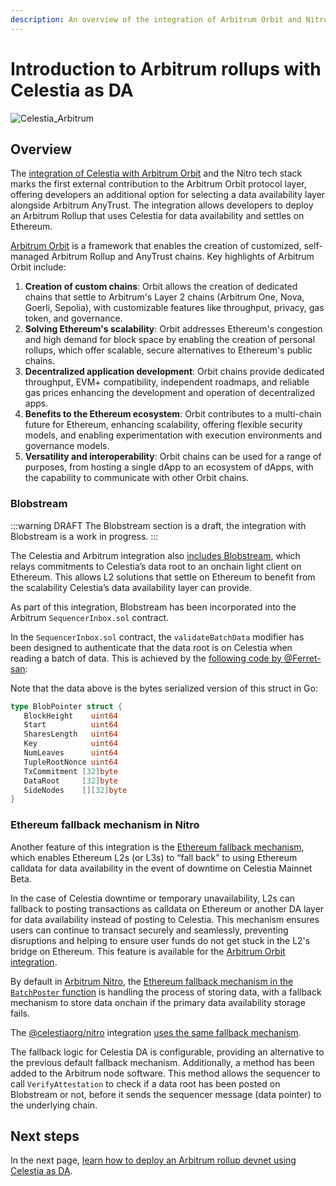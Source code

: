 ```yaml
---
description: An overview of the integration of Arbitrum Orbit and Nitro with Celestia, detailing the key features and benefits, including the Ethereum fallback mechanism.
---
```


# Introduction to Arbitrum rollups with Celestia as DA

![Celestia_Arbitrum](/img/Celestia_Arbitrum.jpeg)

## Overview

The
[integration of Celestia with Arbitrum Orbit](https://blog.celestia.org/celestia-is-first-modular-data-availability-network-to-integrate-with-arbitrum-orbit/)
and the Nitro tech stack marks the first external contribution to the Arbitrum
Orbit protocol layer, offering developers an additional option for selecting
a data availability layer alongside Arbitrum AnyTrust. The integration allows
developers to deploy an Arbitrum Rollup that uses Celestia for data
availability and settles on Ethereum.

[Arbitrum Orbit](https://docs.arbitrum.io/launch-orbit-chain/orbit-gentle-introduction)
is a framework that enables the creation of customized, self-managed
Arbitrum Rollup and AnyTrust chains. Key highlights of Arbitrum Orbit
include:

1. **Creation of custom chains**: Orbit allows the creation of dedicated chains
   that settle to Arbitrum's Layer 2 chains (Arbitrum One, Nova, Goerli, Sepolia),
   with customizable features like throughput, privacy, gas token, and governance.
2. **Solving Ethereum's scalability**: Orbit addresses Ethereum's congestion
   and high demand for block space by enabling the creation of personal rollups,
   which offer scalable, secure alternatives to Ethereum's public chains.
3. **Decentralized application development**: Orbit chains provide dedicated
   throughput, EVM+ compatibility, independent roadmaps, and reliable gas prices
   enhancing the development and operation of decentralized apps.
4. **Benefits to the Ethereum ecosystem**: Orbit contributes to a multi-chain
   future for Ethereum, enhancing scalability, offering flexible security models,
   and enabling experimentation with execution environments and governance models.
5. **Versatility and interoperability**: Orbit chains can be used for a range
   of purposes, from hosting a single dApp to an ecosystem of dApps, with the
   capability to communicate with other Orbit chains.

### Blobstream

:::warning DRAFT
The Blobstream section is a draft, the integration with Blobstream
is a work in progress.
:::

The Celestia and Arbitrum integration also
[includes Blobstream](./blobstream.md),
which relays commitments to Celestia’s data root to an onchain light client
on Ethereum. This allows L2 solutions that settle on Ethereum to benefit
from the scalability Celestia’s data availability layer can provide.

As part of this integration, Blobstream has been incorporated into the
Arbitrum `SequencerInbox.sol` contract.

In the `SequencerInbox.sol` contract, the `validateBatchData`
modifier has been designed to authenticate that the data root is
on Celestia when reading a batch of data. This is achieved by the
[following code by @Ferret-san](https://gist.github.com/Ferret-san/3d3fc1b5738ee8d77ad112c0eb8bbe5f):

Note that the data above is the bytes serialized version of this struct in Go:

```go
type BlobPointer struct {
   BlockHeight    uint64
   Start          uint64
   SharesLength   uint64
   Key            uint64
   NumLeaves      uint64
   TupleRootNonce uint64
   TxCommitment [32]byte
   DataRoot     [32]byte
   SideNodes    [][32]byte
}
```

### Ethereum fallback mechanism in Nitro

Another feature of this integration is the
[Ethereum fallback mechanism](./ethereum-fallback.md),
which enables Ethereum L2s (or L3s) to “fall back” to using Ethereum
calldata for data availability in the event of downtime on Celestia Mainnet
Beta.

In the case of Celestia downtime or temporary unavailability, L2s can
fallback to posting transactions as calldata on Ethereum or another DA
layer for data availability instead of posting to Celestia. This mechanism
ensures users can continue to transact securely and seamlessly, preventing
disruptions and helping to ensure user funds do not get stuck in the L2's
bridge on Ethereum. This feature is available for the
[Arbitrum Orbit integration](./ethereum-fallback.md#arbitrum).

By default in [Arbitrum Nitro](https://github.com/OffchainLabs/nitro), the
[Ethereum fallback mechanism in the `BatchPoster` function](https://github.com/OffchainLabs/nitro/blob/master/arbnode/batch_poster.go#L989-L1001)
is handling the process of storing data, with a fallback mechanism
to store data onchain if the primary data availability storage
fails.

The [@celestiaorg/nitro](https://github.com/celestiaorg/nitro) integration
[uses the same fallback mechanism](https://github.com/celestiaorg/nitro/blob/f01968eb3d4e19329e9c92b050e98a8e5772f1f2/arbnode/batch_poster.go#L845-L857).

The fallback logic for Celestia DA is configurable, providing an alternative
to the previous default fallback mechanism. Additionally, a method has been
added to the Arbitrum node software. This method allows the sequencer to call
`VerifyAttestation` to check if a data root has been posted on Blobstream or
not, before it sends the sequencer message (data pointer) to the underlying
chain.

## Next steps

In the next page,
[learn how to deploy an Arbitrum rollup devnet using Celestia as DA](./arbitrum-deploy.md).
